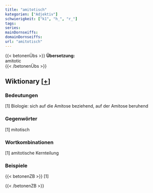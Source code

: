 ```yaml
---
title: "amitotisch"
kategorien: ["Adjektiv"]
schwierigkeit: ["k1", "h_", "r_"]
tags:
series:
mainDornseiffs:
domainDornseiffs:
url: "amitotisch"
---
```


{{< betonenÜbs >}}
**Übersetzung:**  
amitotic  
{{< /betonenÜbs >}}

## Wiktionary [[+](https://de.wiktionary.org/wiki/amitotisch)]

### Bedeutungen
[1] Biologie: sich auf die Amitose beziehend, auf der Amitose beruhend  

### Gegenwörter
[1] mitotisch  

### Wortkombinationen
[1] amitotische Kernteilung  

### Beispiele
{{< betonenZB >}}
[1]  

{{< /betonenZB >}}

